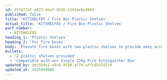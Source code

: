 ```yaml
---
id: 257d77af-a873-4eaf-9326-3242ae6a3859
published: false
title: 'KITSHELF85 / Fire Box Plastic Shelves'
actual_title: 'KITSHELF85 / Fire Box Plastic Shelves'
part_number:
  - KITSHELF85
heading_1: 'Plastic Shelves'
heading_2: 'For fire boxes'
body: 'Elevate fire boxes with two plastic shelves to provide easy access in an emergency.'
bullets:
  - '2 plastic shelves provided'
  - 'Compatible with our Single 12kg Fire Extinguisher Box'
updated_by: 3ec554c2-e8cb-4f28-af79-effcd537d274
updated_at: 1635949988
---
```

